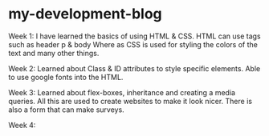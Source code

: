 # my-development-blog
Week 1:
I have learned the basics of using HTML & CSS.
HTML can use tags such as header p & body
Where as CSS is used for styling the colors of the text and many other things.

Week 2:
Learned about Class & ID attributes to style specific elements.
Able to use google fonts into the HTML.

Week 3:
Learned about flex-boxes, inheritance and creating a media queries.
All this are used to create websites to make it look nicer. There is also a form that can make surveys.

Week 4:
